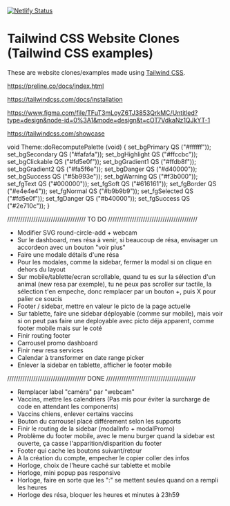[![Netlify Status](https://api.netlify.com/api/v1/badges/8d15bbfe-78cd-4e0e-8729-68c1ca6d8bce/deploy-status)](https://app.netlify.com/sites/frosty-feynman-7686e6/deploys)
# Tailwind CSS Website Clones (Tailwind CSS examples)
These are website clones/examples made using [Tailwind CSS](tailwindcss.com). 

https://preline.co/docs/index.html

https://tailwindcss.com/docs/installation

https://www.figma.com/file/TFuT3mLoyZ6TJ3853QrkMC/Untitled?type=design&node-id=0%3A1&mode=design&t=cOT7VdkaNz1QJkYT-1

https://tailwindcss.com/showcase


void Theme::doRecomputePalette (void) {
    set_bgPrimary   QS ("#ffffff"));
    set_bgSecondary QS ("#fafafa"));
    set_bgHighlight QS ("#ffccbc"));
    set_bgClickable QS ("#fd5e0f"));
    set_bgGradient1 QS ("#ffdb8f"));
    set_bgGradient2 QS ("#fa5f6e"));
    set_bgDanger    QS ("#d40000"));
    set_bgSuccess   QS ("#5b993e"));
    set_bgWarning   QS ("#f3b000"));
    set_fgText      QS ("#000000"));
    set_fgSoft      QS ("#616161"));
    set_fgBorder    QS ("#e4e4e4"));
    set_fgNormal    QS ("#b9b9b9"));
    set_fgSelected  QS ("#fd5e0f"));
    set_fgDanger    QS ("#b40000"));
    set_fgSuccess   QS ("#2e710c"));
}

//////////////////////////////////// TO DO /////////////////////////////////////////


- Modifier SVG round-circle-add + webcam
- Sur le dashboard, mes résa à venir, si beaucoup de résa, envisager un accordeon avec un bouton "voir plus"
- Faire une modale détails d'une résa
- Pour les modales, comme la sidebar, fermer la modal si on clique en dehors du layout
- Sur mobile/tablette/ecran scrollable, quand tu es sur la sélection d'un animal (new resa par exemple), tu ne peux pas scroller sur tactile, la sélection t'en empeche, donc remplacer par un bouton +, puis X pour palier ce soucis
- Footer / sidebar, mettre en valeur le picto de la page actuelle
- Sur tablette, faire une sidebar déployable (comme sur mobile), mais voir si on peut pas faire une deployable avec picto déja apparent, comme footer mobile mais sur le coté
- Finir routing footer
- Carrousel promo dashboard
- Finir new resa services
- Calendar à transformer en date range picker
- Enlever la sidebar en tablette, afficher le footer mobile

//////////////////////////////////// DONE /////////////////////////////////////////

- Remplacer label "caméra" par "webcam"
- Vaccins, mettre les calendriers (Pas mis pour éviter la surcharge de code en attendant les components)
- Vaccins chiens, enlever certains vaccins
- Bouton du carrousel placé différement selon les supports
- Finir le routing de la sidebar (modalInfo + modalPromo)
- Problème du footer mobile, avec le menu burger quand la sidebar est ouverte, ça casse l'apparition/disparition du footer
- Footer qui cache les boutons suivant/retour
- A la création du compte, empecher le copier coller des infos
- Horloge, choix de l'heure caché sur tablette et mobile
- Horloge, mini popup pas responsive
- Horloge, faire en sorte que les ":" se mettent seules quand on a rempli les heures
- Horloge des résa, bloquer les heures et minutes à 23h59